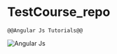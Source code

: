 # TestCourse_repo
```
@@Angular Js Tutorials@@
```

![Angular Js](https://i0.wp.com/techwings.io/wp-content/uploads/2020/09/angular-logo.jpg?fit=1000%2C1000&ssl=1)

